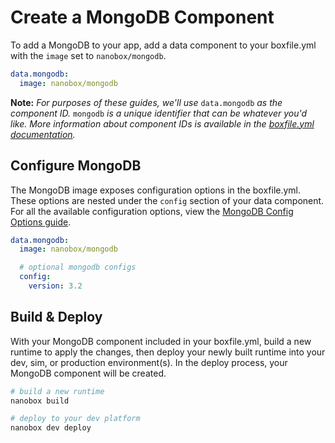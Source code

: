 # Create a MongoDB Component

To add a MongoDB to your app, add a data component to your boxfile.yml with the `image` set to `nanobox/mongodb`.

```yaml
data.mongodb:
  image: nanobox/mongodb
```

**Note:** *For purposes of these guides, we'll use* `data.mongodb` *as the component ID.* `mongodb` *is a unique identifier that can be whatever you'd like. More information about component IDs is available in the [boxfile.yml documentation](https://docs.nanobox.io/boxfile/#component-ids).*


## Configure MongoDB
The MongoDB image exposes configuration options in the boxfile.yml. These options are nested under the `config` section of your data component. For all the available configuration options, view the [MongoDB Config Options guide](/mongodb/configure).

```yaml
data.mongodb:
  image: nanobox/mongodb

  # optional mongodb configs
  config:
    version: 3.2
```

## Build & Deploy
With your MongoDB component included in your boxfile.yml, build a new runtime to apply the changes, then deploy your newly built runtime into your dev, sim, or production environment(s). In the deploy process, your MongoDB component will be created.

```bash
# build a new runtime
nanobox build

# deploy to your dev platform
nanobox dev deploy
```
